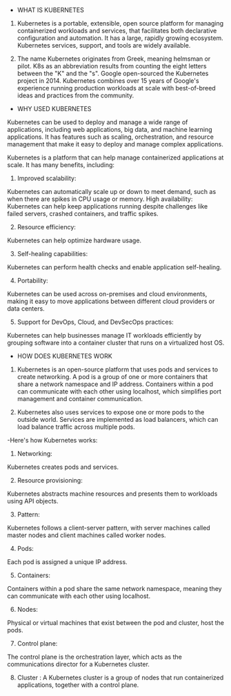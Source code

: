 * WHAT IS KUBERNETES

1) Kubernetes is a portable, extensible, open source platform for managing containerized workloads and services, that facilitates both declarative configuration and automation. It has a large, rapidly growing ecosystem. Kubernetes services, support, and tools are widely available.

2) The name Kubernetes originates from Greek, meaning helmsman or pilot. K8s as an abbreviation results from counting the eight letters between the "K" and the "s". Google open-sourced the Kubernetes project in 2014. Kubernetes combines over 15 years of Google's experience running production workloads at scale with best-of-breed ideas and practices from the community.



* WHY USED KUBERNETES

Kubernetes can be used to deploy and manage a wide range of applications, including web applications, big data, and machine learning applications. It has features such as scaling, orchestration, and resource management that make it easy to deploy and manage complex applications.

Kubernetes is a platform that can help manage containerized applications at scale. It has many benefits, including:


1) Improved scalability:
   
Kubernetes can automatically scale up or down to meet demand, such as when there are spikes in CPU usage or memory.
High availability: Kubernetes can help keep applications running despite challenges like failed servers, crashed containers, and traffic spikes.


2) Resource efficiency:
   
Kubernetes can help optimize hardware usage.


3) Self-healing capabilities:
   
Kubernetes can perform health checks and enable application self-healing.


4) Portability:
   
Kubernetes can be used across on-premises and cloud environments, making it easy to move applications between different cloud providers or data centers.


5) Support for DevOps, Cloud, and DevSecOps practices:
    
Kubernetes can help businesses manage IT workloads efficiently by grouping software into a container cluster that runs on a virtualized host OS.




* HOW DOES KUBERNETES WORK

1) Kubernetes is an open-source platform that uses pods and services to create networking. A pod is a group of one or more containers that share a network namespace and IP address. Containers within a pod can communicate with each other using localhost, which simplifies port management and container communication.
   
2) Kubernetes also uses services to expose one or more pods to the outside world. Services are implemented as load balancers, which can load balance traffic across multiple pods.


-Here's how Kubernetes works:
  
1) Networking:

Kubernetes creates pods and services.

2) Resource provisioning:

Kubernetes abstracts machine resources and presents them to workloads using API objects.

3) Pattern:

Kubernetes follows a client-server pattern, with server machines called master nodes and client machines called worker nodes.

4) Pods:
   
Each pod is assigned a unique IP address.

5) Containers:

Containers within a pod share the same network namespace, meaning they can communicate with each other using localhost.

6) Nodes:

Physical or virtual machines that exist between the pod and cluster, host the pods.

7) Control plane:

The control plane is the orchestration layer, which acts as the communications director for a Kubernetes cluster.

8) Cluster : 
A Kubernetes cluster is a group of nodes that run containerized applications, together with a control plane.


